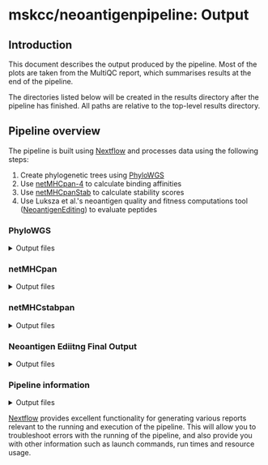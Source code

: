 # mskcc/neoantigenpipeline: Output

## Introduction

This document describes the output produced by the pipeline. Most of the plots are taken from the MultiQC report, which summarises results at the end of the pipeline.

The directories listed below will be created in the results directory after the pipeline has finished. All paths are relative to the top-level results directory.

<!-- TODO nf-core: Write this documentation describing your workflow's output -->

## Pipeline overview

The pipeline is built using [Nextflow](https://www.nextflow.io/) and processes data using the following steps:

1. Create phylogenetic trees using [PhyloWGS](https://genomebiology.biomedcentral.com/articles/10.1186/s13059-015-0602-8)
2. Use [netMHCpan-4](https://services.healthtech.dtu.dk/services/NetMHCpan-4.1/) to calculate binding affinities
3. Use [netMHCpanStab](https://services.healthtech.dtu.dk/services/NetMHCstabpan-1.0/) to calculate stability scores
4. Use Luksza et al.'s neoantigen quality and fitness computations tool ([NeoantigenEditing](https://github.com/LukszaLab/NeoantigenEditing)) to evaluate peptides

### PhyloWGS

<details markdown="1">
<summary>Output files</summary>

- `phylowgs/`
  - `*_.summ.json.gz`: Output file for JSON-formatted tree summaries
  - `*.muts.json.gz`: Output file for JSON-formatted list of mutations
  - `*.muts.json.gz`: Output file for JSON-formatted list of mutations
  - `*.muts.json.gz`: Output zipped folder for JSON-formatted list of SSMs and CNVs

</details>

### netMHCpan

<details markdown="1">
<summary>Output files</summary>

- `netmhcpan/`
  - `*.xls`: TSV/XLS file of netMHCpan. This contains the MUT or WT antigens
  - `*.WT.netmhcpan.output,*.MUT.netmhcpan.output`: STDOUT file of netMHCpan. A uniquely formated file of neoantigens. This contains either the MUT or WT neoantigens. Neoantigenutils contains a parser for this file.

</details>

### netMHCstabpan

<details markdown="1">
<summary>Output files</summary>

- `netmhcstabpan/`
  - `*.xls`: TSV/XLS file of netMHCpan. This contains the MUT or WT antigens
  - `*.WT.netmhcpan.output,*.MUT.netmhcpan.output`: STDOUT file of netMHCpan. A uniquely formated file of neoantigens. This contains either the MUT or WT neoantigens. Neoantigenutils contains a parser for this file.

</details>

### Neoantigen Ediitng Final Output

<details markdown="1">
<summary>Output files</summary>

- `neoantigenediting/`

  - `*._annotated.json`: The final output of the pipeline. This file is an annotated version of the tree output from phyloWGS with an extra property titled 'neoantigens'. Each entry in 'neoantigens' is a property with properties describing the neoantigen. These neoantigen properities are described below

    "id": "XSYI_MG_M_9_C1203_11",

    "mutation_id": "X_72667534_C_G",

    "HLA_gene_id": "HLA-C\*12:03",

    "sequence": "ASRSRHSPY",

    "WT_sequence": "PSRSRHSPY",

    "mutated_position": 1,

    "Kd": 192.03,

    "KdWT": 4582.17,

    "R": 0.8911371281207195,

    "logC": 2.263955023939215,

    "logA": 3.1722763542054815,

    "quality": 2.645601185190205

  The above is an example output from a run. Each neoantigenic mutation will have an output like this.

  - id: This is a unique id that combines an id created from the mutation, HLA allele, and window.
  - mutation_id : ID containing the chromosome, position, ref and alt allele. I and D denote insertions and deletions respectively.
  - HLA_gene_id : The HLA gene this neoantigen binds to
  - sequence : Mutated sequence
  - WT_sequence : The wild type sequence
  - mutated_position : The position of the first difference
  - Kd: Binding affinity in nM from netMHCpan for the mutated peptide
  - kdWT : Binding affinity in nM from netMHCpan for the wild type peptide
  - R : Similarity of mutated peptide to IEDB peptides
  - logC : the log of the cross-reactivity
  - logA : Log of the amplitude. This is a function of kd/kdWT and a constant
  - quality: The final output of the pipeline and neoantigen editing. A higher quality is a better neoantigen. This is decribed in the Luksza et al. paper and is visualized below

</details>

### Pipeline information

<details markdown="1">
<summary>Output files</summary>

- `pipeline_info/`
  - Reports generated by Nextflow: `execution_report.html`, `execution_timeline.html`, `execution_trace.txt` and `pipeline_dag.dot`/`pipeline_dag.svg`.
  - Reports generated by the pipeline: `pipeline_report.html`, `pipeline_report.txt` and `software_versions.yml`. The `pipeline_report*` files will only be present if the `--email` / `--email_on_fail` parameter's are used when running the pipeline.
  - Reformatted samplesheet files used as input to the pipeline: `samplesheet.valid.csv`.
  - Parameters used by the pipeline run: `params.json`.

</details>

[Nextflow](https://www.nextflow.io/docs/latest/tracing.html) provides excellent functionality for generating various reports relevant to the running and execution of the pipeline. This will allow you to troubleshoot errors with the running of the pipeline, and also provide you with other information such as launch commands, run times and resource usage.
